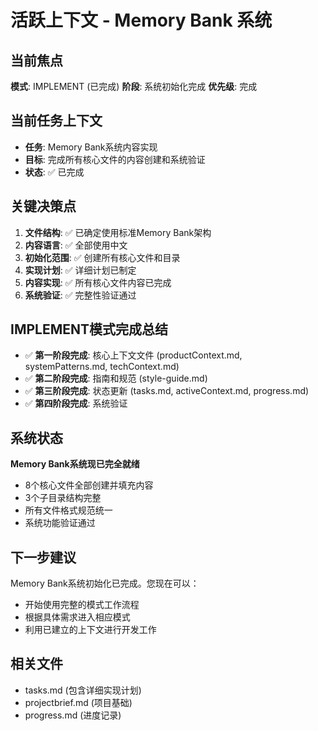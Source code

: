# 活跃上下文 - Memory Bank 系统

## 当前焦点
**模式**: IMPLEMENT (已完成)
**阶段**: 系统初始化完成
**优先级**: 完成

## 当前任务上下文
- **任务**: Memory Bank系统内容实现
- **目标**: 完成所有核心文件的内容创建和系统验证
- **状态**: ✅ 已完成

## 关键决策点
1. **文件结构**: ✅ 已确定使用标准Memory Bank架构
2. **内容语言**: ✅ 全部使用中文
3. **初始化范围**: ✅ 创建所有核心文件和目录
4. **实现计划**: ✅ 详细计划已制定
5. **内容实现**: ✅ 所有核心文件内容已完成
6. **系统验证**: ✅ 完整性验证通过

## IMPLEMENT模式完成总结
- ✅ **第一阶段完成**: 核心上下文文件 (productContext.md, systemPatterns.md, techContext.md)
- ✅ **第二阶段完成**: 指南和规范 (style-guide.md)
- ✅ **第三阶段完成**: 状态更新 (tasks.md, activeContext.md, progress.md)
- ✅ **第四阶段完成**: 系统验证

## 系统状态
**Memory Bank系统现已完全就绪**
- 8个核心文件全部创建并填充内容
- 3个子目录结构完整
- 所有文件格式规范统一
- 系统功能验证通过

## 下一步建议
Memory Bank系统初始化已完成。您现在可以：
- 开始使用完整的模式工作流程
- 根据具体需求进入相应模式
- 利用已建立的上下文进行开发工作

## 相关文件
- tasks.md (包含详细实现计划)
- projectbrief.md (项目基础)
- progress.md (进度记录)
